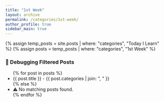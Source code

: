 ```yaml
---
title: "1st Week"
layout: archive
permalink: /categories/1st-week/
author_profile: true
sidebar_main: true
---
```


{% assign temp_posts = site.posts | where: "categories", "Today I Learn" %}
{% assign posts = temp_posts | where: "categories", "1st Week" %}

<h3>📌 Debugging Filtered Posts</h3>
<ul>
  {% for post in posts %}
    <li>{{ post.title }} - {{ post.categories | join: ", " }}</li>
  {% else %}
    <li>⚠ No matching posts found.</li>
  {% endfor %}
</ul>